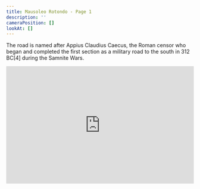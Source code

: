 ```yaml
---
title: Mausoleo Rotondo - Page 1
description: ''
cameraPosition: []
lookAt: []
---
```


The road is named after Appius Claudius Caecus, the Roman censor who began and completed the first section as a military road to the south in 312 BC[4] during the Samnite Wars.


<iframe width="100%" height="315" src="https://www.youtube.com/embed/LkIMjtfAj1s" title="YouTube video player" frameborder="0" allow="accelerometer; autoplay; clipboard-write; encrypted-media; gyroscope; picture-in-picture" allowfullscreen></iframe>

